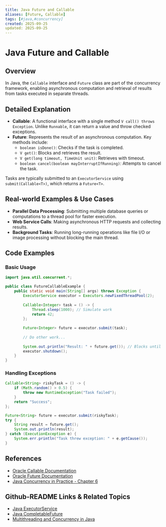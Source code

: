 ```yaml
---
title: Java Future and Callable
aliases: [Future, Callable]
tags: [#java,#concurrency]
created: 2025-09-25
updated: 2025-09-25
---
```


# Java Future and Callable

## Overview

In Java, the `Callable` interface and `Future` class are part of the concurrency framework, enabling asynchronous computation and retrieval of results from tasks executed in separate threads.

## Detailed Explanation

- **Callable<V>**: A functional interface with a single method `V call() throws Exception`. Unlike `Runnable`, it can return a value and throw checked exceptions.
- **Future<V>**: Represents the result of an asynchronous computation. Key methods include:
  - `boolean isDone()`: Checks if the task is completed.
  - `V get()`: Blocks and retrieves the result.
  - `V get(long timeout, TimeUnit unit)`: Retrieves with timeout.
  - `boolean cancel(boolean mayInterruptIfRunning)`: Attempts to cancel the task.

Tasks are typically submitted to an `ExecutorService` using `submit(Callable<T>)`, which returns a `Future<T>`.

## Real-world Examples & Use Cases

- **Parallel Data Processing**: Submitting multiple database queries or computations to a thread pool for faster execution.
- **Web Service Calls**: Making asynchronous HTTP requests and collecting results.
- **Background Tasks**: Running long-running operations like file I/O or image processing without blocking the main thread.

## Code Examples

### Basic Usage

```java
import java.util.concurrent.*;

public class FutureCallableExample {
    public static void main(String[] args) throws Exception {
        ExecutorService executor = Executors.newFixedThreadPool(2);
        
        Callable<Integer> task = () -> {
            Thread.sleep(1000); // Simulate work
            return 42;
        };
        
        Future<Integer> future = executor.submit(task);
        
        // Do other work...
        
        System.out.println("Result: " + future.get()); // Blocks until result
        executor.shutdown();
    }
}
```

### Handling Exceptions

```java
Callable<String> riskyTask = () -> {
    if (Math.random() > 0.5) {
        throw new RuntimeException("Task failed");
    }
    return "Success";
};

Future<String> future = executor.submit(riskyTask);
try {
    String result = future.get();
    System.out.println(result);
} catch (ExecutionException e) {
    System.err.println("Task threw exception: " + e.getCause());
}
```

## References

- [Oracle Callable Documentation](https://docs.oracle.com/javase/8/docs/api/java/util/concurrent/Callable.html)
- [Oracle Future Documentation](https://docs.oracle.com/javase/8/docs/api/java/util/concurrent/Future.html)
- [Java Concurrency in Practice - Chapter 6](https://www.amazon.com/Java-Concurrency-Practice-Brian-Goetz/dp/0321349601)

## Github-README Links & Related Topics

- [Java ExecutorService](../java-executorservice/README.md)
- [Java CompletableFuture](../java-completablefuture/README.md)
- [Multithreading and Concurrency in Java](../multithreading-and-concurrency-in-java/README.md)